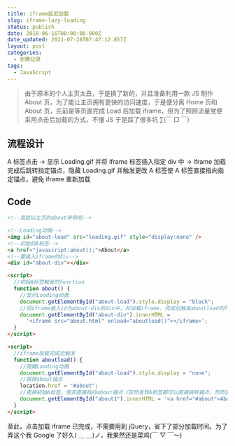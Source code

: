 ```yaml
---
title: iframe延迟加载
slug: iframe-lazy-loading
status: publish
date: 2018-06-16T00:00:00.000Z
date_updated: 2021-07-28T07:47:12.857Z
layout: post
categories:
  - 折腾记录
tags:
  - JavaScript
---
```


> 由于原本的个人主页太丑，于是换了新的，并且准备利用一款 JS 制作 About 页，为了能让主页拥有更快的访问速度，于是便分离 Home 页和 About 页，先前是等页面完成 Load 后加载 iframe，但为了照顾流量党便采用点击后加载的方式。不懂 JS 于是踩了很多坑 ∑(￣ □ ￣)

## 流程设计

A 标签点击 -> 显示 Loading.gif 并将 iframe 标签插入指定 div 中 -> iframe 加载完成后跳转指定锚点，隐藏 Loading.gif 并触发更改 A 标签使 A 标签直接指向指定锚点，避免 iframe 重新加载

## Code

```html
<!--我就以主页的about举例吧-->

<!--Loading动画-->
<img id="about-load" src="loading.gif" style="display:nano" />
<!--初始的A标签-->
<a href="javascript:about();">About</a>
<!--要插入iframe的div-->
<div id="about-div"></div>

<script>
  //初始A标签触发的function
  function about() {
    //显示Loading动画
    document.getElementById("about-load").style.display = "block";
    //将iframe插入id为about-div的div中，并加载iframe，完成后触发aboutload的function
    document.getElementById("about-div").innerHTML =
      '<iframe src="about.html" onload="aboutload()"></iframe>';
  }
</script>

<script>
  //iframe加载完成后触发
  function aboutload() {
    //隐藏Loading动画
    document.getElementById("about-load").style.display = "none";
    //跳转about锚点
    location.href = "#about";
    //更换初始A标签，使其直接指向about锚点（突然发现A标签都可以直接跳转锚点，然而我还用js模拟href(=\_=)）
    document.getElementById("about1").innerHTML = '<a href="#about">About</a>';
  }
</script>
```

至此，点击加载 iframe 已完成，不需要用到 jQuery，省下了部分加载时间。为了弄这个我 Google 了好久( ＿ ＿)ノ，我果然还是菜鸡(￣ ▽ ￣～)
